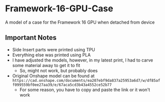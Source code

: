 # Framework-16-GPU-Case
A model of a case for the Framework 16 GPU when detached from device

## Important Notes
- Side Insert parts were printed using TPU
- Everything else was printed using PLA
- I have adjusted the models, however, in my latest print, I had to carve some material away to get it to fit
  - So, might not work, but probably does
- Original Onshape model can be found at ```https://cad.onshape.com/documents/ea207ebf9da837a25953a6d7/w/df85aff099559bf0ee27aa39/e/67aca5cd3b43a4552ce52b77```
  - For some reason, you have to copy and paste the link or it won't work
